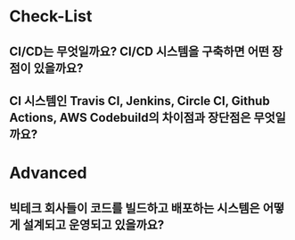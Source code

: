 # Check-List

## CI/CD는 무엇일까요? CI/CD 시스템을 구축하면 어떤 장점이 있을까요?

## CI 시스템인 Travis CI, Jenkins, Circle CI, Github Actions, AWS Codebuild의 차이점과 장단점은 무엇일까요?

# Advanced

## 빅테크 회사들이 코드를 빌드하고 배포하는 시스템은 어떻게 설계되고 운영되고 있을까요?